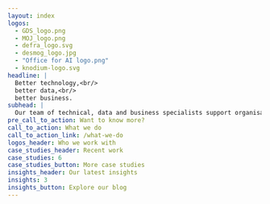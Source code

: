 ```yaml
---
layout: index
logos:
  - GDS_logo.png
  - MOJ_logo.png
  - defra_logo.svg
  - desmog_logo.jpg
  - "Office for AI logo.png"
  - knodium-logo.svg
headline: |
  Better technology,<br/>
  better data,<br/>
  better business.
subhead: |
  Our team of technical, data and business specialists support organisations with strategy and delivery challenges.
pre_call_to_action: Want to know more?
call_to_action: What we do
call_to_action_link: /what-we-do
logos_header: Who we work with
case_studies_header: Recent work
case_studies: 6
case_studies_button: More case studies
insights_header: Our latest insights
insights: 3
insights_button: Explore our blog
---
```


